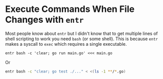 # Execute Commands When File Changes with `entr`

Most people know about `entr` but I didn't know that to get multiple
lines of shell scripting to work you need `bash` (or some shell). This
is because `entr` makes a syscall to `exec` which requires a single
executable.

```
entr bash -c 'clear; go run main.go' <<< main.go
```

Or 

```sh
entr bash -c "clear; go test ./..." < <(ls -1 **/*.go)
```
